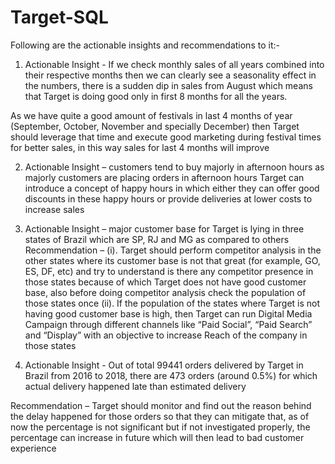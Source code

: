 # Target-SQL
Following are the actionable insights and recommendations to it:-
1. Actionable Insight -
If we check monthly sales of all years combined into their respective months then we can clearly see a seasonality effect in the numbers,
there is a sudden dip in sales from August which means that Target is doing good only in first 8 months for all the years.

As we have quite a good amount of festivals in last 4 months of year (September, October, November and specially December) then Target should 
leverage that time and execute good marketing during festival times for better sales, in this way sales for last 4 months will improve

2. Actionable Insight – customers tend to buy majorly in afternoon hours
as majorly customers are placing orders in afternoon hours Target can introduce a concept of happy hours in which either they can offer good 
discounts in these happy hours or provide deliveries at lower costs to increase sales

3. Actionable Insight – major customer base for Target is lying in three states of Brazil which are SP, RJ and MG as compared to others
Recommendation –
(i). Target should perform competitor analysis in the other states where its customer base is not that great (for example, GO,
 ES, DF, etc) and try to understand is there any competitor presence in those states because of which Target does not have good customer base,
also before doing competitor analysis check the population of those states once
(ii). If the population of the states where Target is not having good customer base is high, then Target can run Digital Media Campaign through
different channels like “Paid Social”, “Paid Search” and “Display” with an objective to increase Reach of the company in those states

4. Actionable Insight - Out of total 99441 orders delivered by Target in Brazil from 2016 to 2018, there are 473 orders (around 0.5%) for which
actual delivery happened late than estimated delivery

Recommendation – Target should monitor and find out the reason behind the delay happened for those orders so that they can mitigate that, as of 
now the percentage is not significant but if not investigated properly, the percentage can increase in future which will then lead to bad customer 
experience
